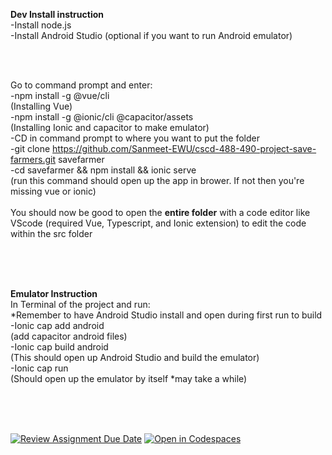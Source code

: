 <b> Dev Install instruction </b> <br/>
-Install node.js <br/>
-Install Android Studio (optional if you want to run Android emulator)<br/>

<br/>
<br/>

Go to command prompt and enter: <br/>
-npm install -g @vue/cli <br/>
(Installing Vue) <br/>
-npm install -g @ionic/cli @capacitor/assets <br/>
(Installing Ionic and capacitor to make emulator) <br/>
-CD in command prompt to where you want to put the folder <br/>
-git clone https://github.com/Sanmeet-EWU/cscd-488-490-project-save-farmers.git savefarmer <br/>
-cd savefarmer && npm install && ionic serve <br/>
(run this command should open up the app in brower. If not then you're missing vue or ionic) <br/>
<br/>
You should now be good to open the <b>entire folder</b> with a code editor like VScode (required Vue, Typescript, and Ionic extension) to edit the code within the src folder <br/>

<br/>
<br/>
<br/>

<b>Emulator Instruction</b> <br/>
In Terminal of the project and run: <br/>
*Remember to have Android Studio install and open during first run to build  <br/>
-Ionic cap add android <br/>
(add capacitor android files) <br/>
-Ionic cap build android <br/>
(This should open up Android Studio and build the emulator) <br/>
-Ionic cap run <br/>
(Should open up the emulator by itself *may take a while) <br/>



<br/>
<br/>
<br/>

[![Review Assignment Due Date](https://classroom.github.com/assets/deadline-readme-button-22041afd0340ce965d47ae6ef1cefeee28c7c493a6346c4f15d667ab976d596c.svg)](https://classroom.github.com/a/ixLrLXsm)
[![Open in Codespaces](https://classroom.github.com/assets/launch-codespace-2972f46106e565e64193e422d61a12cf1da4916b45550586e14ef0a7c637dd04.svg)](https://classroom.github.com/open-in-codespaces?assignment_repo_id=16315825)
